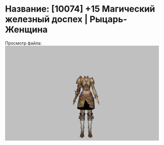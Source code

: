 # Название: [10074] +15 Магический железный доспех | Рыцарь-Женщина

Просмотр файла:
![p010004.png](p010004.png)